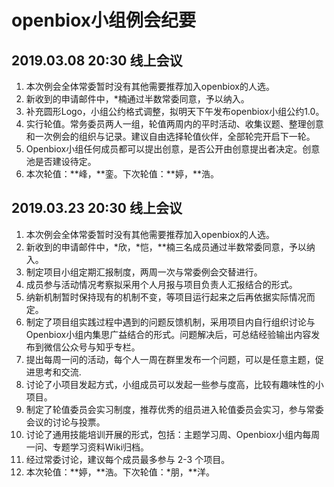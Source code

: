 openbiox小组例会纪要
====================

2019.03.08 20:30 线上会议
-------------------------

1.  本次例会全体常委暂时没有其他需要推荐加入openbiox的人选。
2.  新收到的申请邮件中，\*楠通过半数常委同意，予以纳入。
3.  补充圆形Logo，小组公约格式调整，拟明天下午发布openbiox小组公约1.0。
4.  实行轮值。常务委员两人一组，轮值两周内的平时活动、收集议题、整理创意和一次例会的组织与记录。建议自由选择轮值伙伴，全部轮完开启下一轮。
5.  Openbiox小组任何成员都可以提出创意，是否公开由创意提出者决定。创意池是否建设待定。
6.  本次轮值：\*\*峰，\*\*銮。下次轮值：\*\*婷，\*\*浩。

2019.03.23 20:30 线上会议
-------------------------

1.  本次例会全体常委暂时没有其他需要推荐加入openbiox的人选。
2.  新收到的申请邮件中，\*欣，\*恺，\*\*楠三名成员通过半数常委同意，予以纳入。
3.  制定项目小组定期汇报制度，两周一次与常委例会交替进行。
4.  成员参与活动情况考察拟采用个人月报与项目负责人汇报结合的形式。
5.  纳新机制暂时保持现有的机制不变，等项目运行起来之后再依据实际情况而定。
6.  制定了项目组实践过程中遇到的问题反馈机制，采用项目内自行组织讨论与Openbiox小组内集思广益结合的形式。问题解决后，可总结经验输出内容发布到微信公众号与知乎专栏。
7.  提出每周一问的活动，每个人一周在群里发布一个问题，可以是任意主题，促进思考和交流.
8.  讨论了小项目发起方式，小组成员可以发起一些参与度高，比较有趣味性的小项目。
9.  制定了轮值委员会实习制度，推荐优秀的组员进入轮值委员会实习，参与常委会议的讨论与投票。
10. 讨论了通用技能培训开展的形式，包括：主题学习周、Openbiox小组内每周一问、专题学习资料Wiki归档。
11. 经过常委讨论，建议每个成员最多参与 2-3 个项目。
12. 本次轮值：\*\*婷，\*\*浩。下次轮值：\*朋，\*\*洋。

